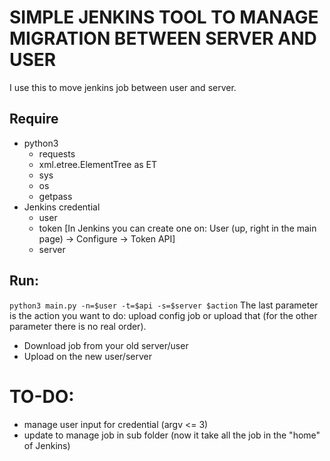 # SIMPLE JENKINS TOOL TO MANAGE MIGRATION BETWEEN SERVER AND USER

I use this to move jenkins job between user and server. <br>

## Require
* python3 
    * requests
    * xml.etree.ElementTree as ET
    * sys
    * os
    * getpass
* Jenkins credential
    * user
    * token [In Jenkins you can create one on: User (up, right in the main page) -> Configure -> Token API]
    * server

## Run: 
`python3 main.py -n=$user -t=$api -s=$server $action`
The last parameter is the action you want to do: upload config job or upload that (for the other parameter there is no real order). <br>
* Download job from your old server/user
* Upload on the new user/server 

# TO-DO:
* manage user input for credential (argv <= 3)
* update to manage job in sub folder (now it take all the job in the "home" of Jenkins)